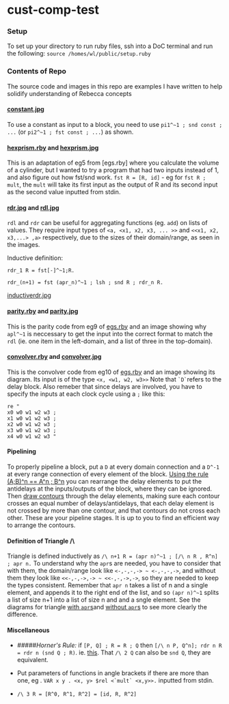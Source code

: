 # cust-comp-test

### Setup
To set up your directory to run ruby files, ssh into a DoC terminal and run the following:
`source /homes/wl/public/setup.ruby`

### Contents of Repo
The source code and images in this repo are examples I have written to help solidify understanding of Rebecca concepts

#### [constant.jpg](constant.jpg)
To use a constant as input to a block, you need to use `pi1^~1 ; snd const ; ...` (or `pi2^~1 ; fst const ; ...`) as shown.
  
#### [hexprism.rby](hexprism.rby) and [hexprism.jpg](hexprism.jpg)
This is an adaptation of eg5 from [egs.rby] where you calculate the volume of a cylinder, but I wanted to try a program that had two inputs instead of 1, and also figure out how fst/snd work.
`fst R = [R, id]` - eg for `fst R ; mult`, the `mult` will take its first input as the output of R and its second input as the second value inputted from stdin.

####  [rdr.jpg](rdr.jpg) and [rdl.jpg](rdl.jpg)
`rdl` and `rdr` can be useful for aggregating functions (eg. `add`) on lists of values. They require input types of `<a, <x1, x2, x3, ... >>` and `<<x1, x2, x3,...> ,a>` respectively, due to the sizes of their domain/range, as seen in the images.

Inductive definition:

`rdr_1 R = fst[-]^~1;R.`

`rdr_(n+1) = fst (apr_n)^~1 ; lsh ; snd R ; rdr_n R.`

[inductiverdr.jpg](inductiverdr.jpg)


#### [parity.rby](parity.rby) and [parity.jpg](parity.jpg)
This is the parity code from eg9 of [egs.rby](egs.rby) and an image showing why `apl^~1` is neccessary to get the input into the correct format to match the `rdl` (ie. one item in the left-domain, and a list of three in the top-domain).

#### [convolver.rby](convolver.rby) and [convolver.jpg](convolver.jpg)
This is the convolver code from eg10 of [egs.rby](egs.rby) and an image showing its diagram. Its input is of the type `<x, <w1, w2, w3>>` Note that `` `D` ``refers to the delay block. Also remeber that since delays are involved, you have to specify the inputs at each clock cycle using a `;` like this: 

    re "
    x0 w0 w1 w2 w3 ; 
    x1 w0 w1 w2 w3 ;
    x2 w0 w1 w2 w3 ; 
    x3 w0 w1 w2 w3 ; 
    x4 w0 w1 w2 w3 "
    
#### Pipelining
To properly pipeline a block, put a `D` at every domain connection and a `D^-1` at every range connection of every element of the block. [Using the rule (A;B)^n == A^n ; B^n](pipeline_horner.png) you can rearrange the delay elements to put the antidelays at the inputs/outputs of the block, where they can be ignored. Then [draw contours](pipeline_contours.png) through the delay elements, making sure each contour crosses an equal number of delays/antidelays, that each delay element is not crossed by more than one contour, and that contours do not cross each other. These are your pipeline stages. It is up to you to find an efficient way to arrange the contours.

#### Definition of Triangle /\
Triangle is defined inductively as `/\ n+1 R = (apr n)^~1 ; [/\ n R , R^n] ; apr n.` To understand why the `apr`s are needed, you have to consider that with them, the domain/range look like `<-,-,-,-> ~ <-,-,-,->`, and without them they look like `<<-,-,->,-> ~ <<-,-,->,->`, so they are needed to keep the types consistent. Remember that `apr n` takes a list of n and a single element, and appends it to the right end of the list, and so `(apr n)^~1` splits a list of size n+1 into a list of size n and and a sngle element. See the diagrams for triangle [with `apr`s](trianglewithapr.jpg)and [without `apr`s](trianglewithoutapr.jpg) to see more clearly the difference.  
#### Miscellaneous
 - #####*Horner's Rule:* if `[P, Q] ; R = R ; Q` then `[/\ n P, Q^n]; rdr n R = rdr n (snd Q ; R)`. ie. [this](hornersrule.jpg).  That `/\ 2 Q` can also be `snd Q`, they are equivalent.

  
 - Put parameters of functions in angle brackets if there are more than one, eg . ``VAR x y . <x, y> $rel <`mult` <x,y>>.``
 inputted from stdin.
 - `/\ 3 R = [R^0, R^1, R^2] = [id, R, R^2]`
